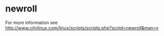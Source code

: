 # newroll
For more information see http://www.citylinux.com/linux/scripts/scripts.php?script=newroll&man=y
